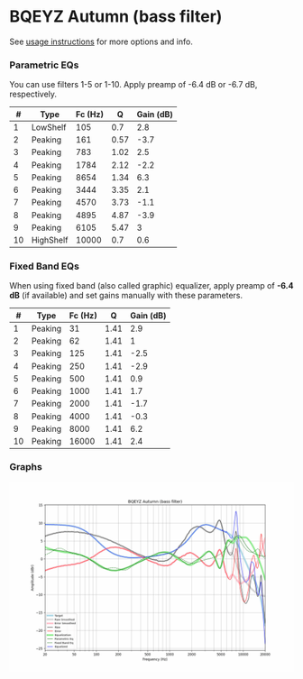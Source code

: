 # BQEYZ Autumn (bass filter)
See [usage instructions](https://github.com/jaakkopasanen/AutoEq#usage) for more options and info.

### Parametric EQs
You can use filters 1-5 or 1-10. Apply preamp of -6.4 dB or -6.7 dB, respectively.

|   # | Type      |   Fc (Hz) |    Q |   Gain (dB) |
|-----|-----------|-----------|------|-------------|
|   1 | LowShelf  |       105 | 0.7  |         2.8 |
|   2 | Peaking   |       161 | 0.57 |        -3.7 |
|   3 | Peaking   |       783 | 1.02 |         2.5 |
|   4 | Peaking   |      1784 | 2.12 |        -2.2 |
|   5 | Peaking   |      8654 | 1.34 |         6.3 |
|   6 | Peaking   |      3444 | 3.35 |         2.1 |
|   7 | Peaking   |      4570 | 3.73 |        -1.1 |
|   8 | Peaking   |      4895 | 4.87 |        -3.9 |
|   9 | Peaking   |      6105 | 5.47 |         3   |
|  10 | HighShelf |     10000 | 0.7  |         0.6 |

### Fixed Band EQs
When using fixed band (also called graphic) equalizer, apply preamp of **-6.4 dB** (if available) and set gains manually with these parameters.

|   # | Type    |   Fc (Hz) |    Q |   Gain (dB) |
|-----|---------|-----------|------|-------------|
|   1 | Peaking |        31 | 1.41 |         2.9 |
|   2 | Peaking |        62 | 1.41 |         1   |
|   3 | Peaking |       125 | 1.41 |        -2.5 |
|   4 | Peaking |       250 | 1.41 |        -2.9 |
|   5 | Peaking |       500 | 1.41 |         0.9 |
|   6 | Peaking |      1000 | 1.41 |         1.7 |
|   7 | Peaking |      2000 | 1.41 |        -1.7 |
|   8 | Peaking |      4000 | 1.41 |        -0.3 |
|   9 | Peaking |      8000 | 1.41 |         6.2 |
|  10 | Peaking |     16000 | 1.41 |         2.4 |

### Graphs
![](./BQEYZ%20Autumn%20(bass%20filter).png)
